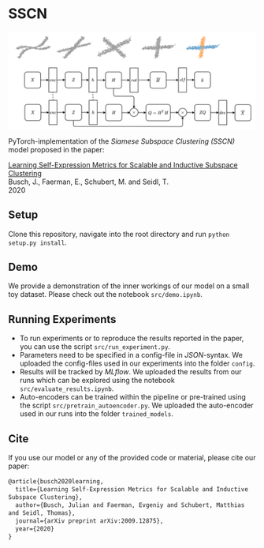 # SSCN
![alt text](img/model.png)

PyTorch-implementation of the *Siamese Subspace Clustering (SSCN)* model proposed in the paper:

[Learning Self-Expression Metrics for Scalable and Inductive Subspace Clustering](https://arxiv.org/pdf/2009.12875.pdf)  
Busch, J., Faerman, E., Schubert, M. and Seidl, T.  
2020

## Setup
Clone this repository, navigate into the root directory and run `python setup.py install`.

## Demo
We provide a demonstration of the inner workings of our model on a small toy dataset. Please check out the notebook `src/demo.ipynb`.

## Running Experiments
- To run experiments or to reproduce the results reported in the paper, you can use the script `src/run_experiment.py`.
- Parameters need to be specified in a config-file in *JSON*-syntax. We uploaded the config-files used in our experiments into the folder `config`.
- Results will be tracked by *MLflow*. We uploaded the results from our runs which can be explored using the notebook `src/evaluate_results.ipynb`.
- Auto-encoders can be trained within the pipeline or pre-trained using the script `src/pretrain_autoencoder.py`. We uploaded the auto-encoder used in our runs into the folder `trained_models`.

## Cite
If you use our model or any of the provided code or material, please cite our paper:

```
@article{busch2020learning,
  title={Learning Self-Expression Metrics for Scalable and Inductive Subspace Clustering},
  author={Busch, Julian and Faerman, Evgeniy and Schubert, Matthias and Seidl, Thomas},
  journal={arXiv preprint arXiv:2009.12875},
  year={2020}
}
```
